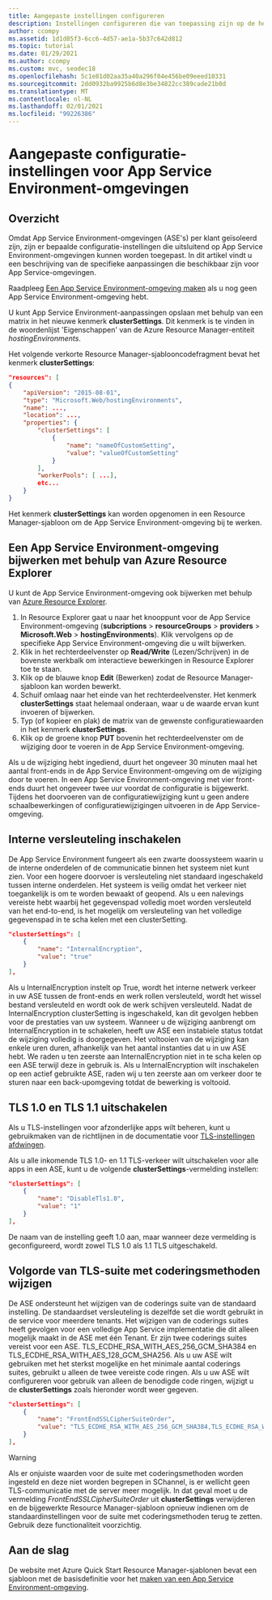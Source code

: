 ```yaml
---
title: Aangepaste instellingen configureren
description: Instellingen configureren die van toepassing zijn op de hele Azure App Service-omgeving. Informatie over hoe u dit doet met Azure Resource Manager-sjablonen.
author: ccompy
ms.assetid: 1d1d85f3-6cc6-4d57-ae1a-5b37c642d812
ms.topic: tutorial
ms.date: 01/29/2021
ms.author: ccompy
ms.custom: mvc, seodec18
ms.openlocfilehash: 5c1e81d02aa35a40a296f04e456be09eeed10331
ms.sourcegitcommit: 2dd0932ba9925b6d8e3be34822cc389cade21b0d
ms.translationtype: MT
ms.contentlocale: nl-NL
ms.lasthandoff: 02/01/2021
ms.locfileid: "99226386"
---
```

# <a name="custom-configuration-settings-for-app-service-environments"></a>Aangepaste configuratie-instellingen voor App Service Environment-omgevingen
## <a name="overview"></a>Overzicht
Omdat App Service Environment-omgevingen (ASE's) per klant geïsoleerd zijn, zijn er bepaalde configuratie-instellingen die uitsluitend op App Service Environment-omgevingen kunnen worden toegepast. In dit artikel vindt u een beschrijving van de specifieke aanpassingen die beschikbaar zijn voor App Service-omgevingen.

Raadpleeg [Een App Service Environment-omgeving maken](app-service-web-how-to-create-an-app-service-environment.md) als u nog geen App Service Environment-omgeving hebt.

U kunt App Service Environment-aanpassingen opslaan met behulp van een matrix in het nieuwe kenmerk **clusterSettings**. Dit kenmerk is te vinden in de woordenlijst 'Eigenschappen' van de Azure Resource Manager-entiteit *hostingEnvironments*.

Het volgende verkorte Resource Manager-sjablooncodefragment bevat het kenmerk **clusterSettings**:

```json
"resources": [
{
    "apiVersion": "2015-08-01",
    "type": "Microsoft.Web/hostingEnvironments",
    "name": ...,
    "location": ...,
    "properties": {
        "clusterSettings": [
            {
                "name": "nameOfCustomSetting",
                "value": "valueOfCustomSetting"
            }
        ],
        "workerPools": [ ...],
        etc...
    }
}
```

Het kenmerk **clusterSettings** kan worden opgenomen in een Resource Manager-sjabloon om de App Service Environment-omgeving bij te werken.

## <a name="use-azure-resource-explorer-to-update-an-app-service-environment"></a>Een App Service Environment-omgeving bijwerken met behulp van Azure Resource Explorer
U kunt de App Service Environment-omgeving ook bijwerken met behulp van [Azure Resource Explorer](https://resources.azure.com).  

1. In Resource Explorer gaat u naar het knooppunt voor de App Service Environment-omgeving (**subcriptions** > **resourceGroups** > **providers** > **Microsoft.Web** > **hostingEnvironments**). Klik vervolgens op de specifieke App Service Environment-omgeving die u wilt bijwerken.
2. Klik in het rechterdeelvenster op **Read/Write** (Lezen/Schrijven) in de bovenste werkbalk om interactieve bewerkingen in Resource Explorer toe te staan.  
3. Klik op de blauwe knop **Edit** (Bewerken) zodat de Resource Manager-sjabloon kan worden bewerkt.
4. Schuif omlaag naar het einde van het rechterdeelvenster. Het kenmerk **clusterSettings** staat helemaal onderaan, waar u de waarde ervan kunt invoeren of bijwerken.
5. Typ (of kopieer en plak) de matrix van de gewenste configuratiewaarden in het kenmerk **clusterSettings**.  
6. Klik op de groene knop **PUT** bovenin het rechterdeelvenster om de wijziging door te voeren in de App Service Environment-omgeving.

Als u de wijziging hebt ingediend, duurt het ongeveer 30 minuten maal het aantal front-ends in de App Service Environment-omgeving om de wijziging door te voeren.
In een App Service Environment-omgeving met vier front-ends duurt het ongeveer twee uur voordat de configuratie is bijgewerkt. Tijdens het doorvoeren van de configuratiewijziging kunt u geen andere schaalbewerkingen of configuratiewijzigingen uitvoeren in de App Service-omgeving.

## <a name="enable-internal-encryption"></a>Interne versleuteling inschakelen

De App Service Environment fungeert als een zwarte doossysteem waarin u de interne onderdelen of de communicatie binnen het systeem niet kunt zien. Voor een hogere doorvoer is versleuteling niet standaard ingeschakeld tussen interne onderdelen. Het systeem is veilig omdat het verkeer niet toegankelijk is om te worden bewaakt of geopend. Als u een nalevings vereiste hebt waarbij het gegevenspad volledig moet worden versleuteld van het end-to-end, is het mogelijk om versleuteling van het volledige gegevenspad in te scha kelen met een clusterSetting.  

```json
"clusterSettings": [
    {
        "name": "InternalEncryption",
        "value": "true"
    }
],
```
Als u InternalEncryption instelt op True, wordt het interne netwerk verkeer in uw ASE tussen de front-ends en werk rollen versleuteld, wordt het wissel bestand versleuteld en wordt ook de werk schijven versleuteld. Nadat de InternalEncryption clusterSetting is ingeschakeld, kan dit gevolgen hebben voor de prestaties van uw systeem. Wanneer u de wijziging aanbrengt om InternalEncryption in te schakelen, heeft uw ASE een instabiele status totdat de wijziging volledig is doorgegeven. Het voltooien van de wijziging kan enkele uren duren, afhankelijk van het aantal instanties dat u in uw ASE hebt. We raden u ten zeerste aan InternalEncryption niet in te scha kelen op een ASE terwijl deze in gebruik is. Als u InternalEncryption wilt inschakelen op een actief gebruikte ASE, raden wij u ten zeerste aan om verkeer door te sturen naar een back-upomgeving totdat de bewerking is voltooid. 


## <a name="disable-tls-10-and-tls-11"></a>TLS 1.0 en TLS 1.1 uitschakelen

Als u TLS-instellingen voor afzonderlijke apps wilt beheren, kunt u gebruikmaken van de richtlijnen in de documentatie voor [TLS-instellingen afdwingen](../configure-ssl-bindings.md#enforce-tls-versions). 

Als u alle inkomende TLS 1.0- en 1.1 TLS-verkeer wilt uitschakelen voor alle apps in een ASE, kunt u de volgende **clusterSettings**-vermelding instellen:

```json
"clusterSettings": [
    {
        "name": "DisableTls1.0",
        "value": "1"
    }
],
```

De naam van de instelling geeft 1.0 aan, maar wanneer deze vermelding is geconfigureerd, wordt zowel TLS 1.0 als 1.1 TLS uitgeschakeld.

## <a name="change-tls-cipher-suite-order"></a>Volgorde van TLS-suite met coderingsmethoden wijzigen
De ASE ondersteunt het wijzigen van de coderings suite van de standaard instelling. De standaardset versleuteling is dezelfde set die wordt gebruikt in de service voor meerdere tenants. Het wijzigen van de coderings suites heeft gevolgen voor een volledige App Service implementatie die dit alleen mogelijk maakt in de ASE met één Tenant. Er zijn twee coderings suites vereist voor een ASE. TLS_ECDHE_RSA_WITH_AES_256_GCM_SHA384 en TLS_ECDHE_RSA_WITH_AES_128_GCM_SHA256. Als u uw ASE wilt gebruiken met het sterkst mogelijke en het minimale aantal coderings suites, gebruikt u alleen de twee vereiste code ringen. Als u uw ASE wilt configureren voor gebruik van alleen de benodigde code ringen, wijzigt u de **clusterSettings** zoals hieronder wordt weer gegeven. 

```json
"clusterSettings": [
    {
        "name": "FrontEndSSLCipherSuiteOrder",
        "value": "TLS_ECDHE_RSA_WITH_AES_256_GCM_SHA384,TLS_ECDHE_RSA_WITH_AES_128_GCM_SHA256"
    }
],
```

> [!WARNING]
> Als er onjuiste waarden voor de suite met coderingsmethoden worden ingesteld en deze niet worden begrepen in SChannel, is er wellicht geen TLS-communicatie met de server meer mogelijk. In dat geval moet u de vermelding *FrontEndSSLCipherSuiteOrder* uit **clusterSettings** verwijderen en de bijgewerkte Resource Manager-sjabloon opnieuw indienen om de standaardinstellingen voor de suite met coderingsmethoden terug te zetten.  Gebruik deze functionaliteit voorzichtig.

## <a name="get-started"></a>Aan de slag
De website met Azure Quick Start Resource Manager-sjablonen bevat een sjabloon met de basisdefinitie voor het [maken van een App Service Environment-omgeving](https://azure.microsoft.com/documentation/templates/201-web-app-ase-create/).

<!-- LINKS -->

<!-- IMAGES -->
